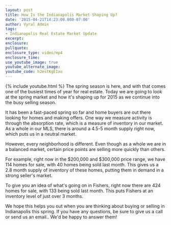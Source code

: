 ```yaml
---
layout: post
title: How Is the Indianapolis Market Shaping Up?
date: '2015-04-21T14:23:00.000-07:00'
author: Vyral Admin
tags:
- Indianapolis Real Estate Market Update
excerpt:
enclosure:
pullquote:
enclosure_type: video/mp4
enclosure_time:
use_youtube_image: true
youtube_alternate_image:
youtube_code: h2estKgEIxo
---
```

{% include youtube.html %}
The spring season is here, and with that comes one of the busiest times of year for real estate. Today we are going to look at the spring market and how it's shaping up for 2015 as we continue into the busy selling season.

It has been a fast-paced spring so far and home buyers are out there looking for homes and making offers. One way we measure activity is through the absorption rate, which is a measure of inventory in our market. As a whole in our MLS, there is around a 4.5-5 month supply right now, which puts us in a neutral market.

However, every neighborhood is different. Even though as a whole we are in a balanced market, certain price points are selling more quickly than others.

For example, right now in the $200,000 and $300,000 price range, we have 114 homes for sale, with 40 homes being sold last month. This gives us a 2.8 month supply of inventory of these homes, putting them in demand in a strong seller's market. 

To give you an idea of what's going on in Fishers, right now there are 424 homes for sale, with 133 being sold last month. This puts Fishers at an inventory level of just over 3 months.

We hope this helps you out when you are thinking about buying or selling in Indianapolis this spring. If you have any questions, be sure to give us a call or send us an email.. We'd be happy to answer them!